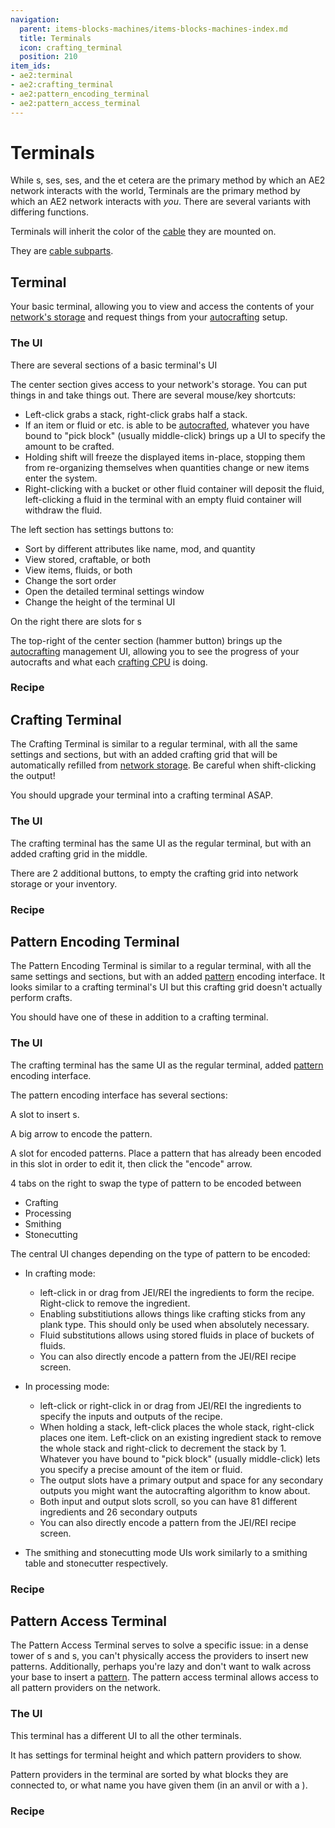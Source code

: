 ```yaml
---
navigation:
  parent: items-blocks-machines/items-blocks-machines-index.md
  title: Terminals
  icon: crafting_terminal
  position: 210
item_ids:
- ae2:terminal
- ae2:crafting_terminal
- ae2:pattern_encoding_terminal
- ae2:pattern_access_terminal
---
```


# Terminals

While <ItemLink id="pattern_provider" />s, <ItemLink id="import_bus" />ses, <ItemLink id="storage_bus" />ses, and the et cetera
are the primary method by which an AE2 network interacts with the world, Terminals are the primary method by which an AE2
network interacts with *you*. There are several variants with differing functions.

Terminals will inherit the color of the [cable](cables.md) they are mounted on.

They are [cable subparts](../ae2-mechanics/cable-subparts.md).

## Terminal

Your basic terminal, allowing you to view and access the contents of your [network's storage](../ae2-mechanics/import-export-storage.md)
and request things from your [autocrafting](../ae2-mechanics/autocrafting.md) setup.

<a name="terminal-ui"></a>

### The UI

There are several sections of a basic terminal's UI

The center section gives access to your network's storage. You can put things in and take things out. There are several
mouse/key shortcuts:

*   Left-click grabs a stack, right-click grabs half a stack.
*   If an item or fluid or etc. is able to be [autocrafted](../ae2-mechanics/autocrafting.md),
    whatever you have bound to "pick block" (usually middle-click) brings up a UI to specify the amount to be crafted.
*   Holding shift will freeze the displayed items in-place, stopping them from re-organizing themselves when quantities change or new items enter the system.
*   Right-clicking with a bucket or other fluid container will deposit the fluid, left-clicking a fluid in the terminal with
    an empty fluid container will withdraw the fluid.

The left section has settings buttons to:

*   Sort by different attributes like name, mod, and quantity
*   View stored, craftable, or both
*   View items, fluids, or both
*   Change the sort order
*   Open the detailed terminal settings window
*   Change the height of the terminal UI

On the right there are slots for <ItemLink id="view_cell" />s

The top-right of the center section (hammer button) brings up the [autocrafting](../ae2-mechanics/autocrafting.md) management
UI, allowing you to see the progress of your autocrafts and what each [crafting CPU](crafting_cpu_multiblock.md) is doing.

### Recipe

<RecipeFor id="terminal" />

## Crafting Terminal

The Crafting Terminal is similar to a regular terminal, with all the same settings and sections, but with an added crafting grid that will be automatically
refilled from [network storage](../ae2-mechanics/import-export-storage.md). Be careful when shift-clicking the output!

You should upgrade your terminal into a crafting terminal ASAP.

<a name="crafting-terminal-ui"></a>

### The UI

The crafting terminal has the same UI as the regular terminal, but with an added crafting grid in the middle.

There are 2 additional buttons, to empty the crafting grid into network storage or your inventory.

### Recipe

<RecipeFor id="crafting_terminal" />

## Pattern Encoding Terminal

The Pattern Encoding Terminal is similar to a regular terminal, with all the same settings and sections, but with an added
[pattern](patterns.md) encoding interface. It looks similar to a crafting terminal's UI but this crafting grid doesn't actually
perform crafts.

You should have one of these in addition to a crafting terminal.

<a name="pattern-encoding-terminal-ui"></a>

### The UI

The crafting terminal has the same UI as the regular terminal, added [pattern](patterns.md) encoding interface.

The pattern encoding interface has several sections:

A slot to insert <ItemLink id="blank_pattern" />s.

A big arrow to encode the pattern.

A slot for encoded patterns. Place a pattern that has already been encoded in this slot in order to edit it, then click the "encode" arrow.

4 tabs on the right to swap the type of pattern to be encoded between

*   Crafting
*   Processing
*   Smithing
*   Stonecutting

The central UI changes depending on the type of pattern to be encoded:

*   In crafting mode:
    *   left-click in or drag from JEI/REI the ingredients to form the recipe. Right-click to remove the ingredient.
    *   Enabling substitiutions allows things like crafting sticks from any plank type. This should only be used
        when absolutely necessary.
    *   Fluid substitutions allows using stored fluids in place of buckets of fluids.
    *   You can also directly encode a pattern from the JEI/REI recipe screen.

*   In processing mode:
    *   left-click or right-click in or drag from JEI/REI the ingredients to specify the inputs and outputs of the recipe.
    *   When holding a stack, left-click places the whole stack, right-click places one item. Left-click on an existing ingredient stack to
        remove the whole stack and right-click to decrement the stack by 1. Whatever you have bound to "pick block" (usually middle-click)
        lets you specify a precise amount of the item or fluid.
    *   The output slots have a primary output and space for any secondary outputs you might want the autocrafting algorithm to know about.
    *   Both input and output slots scroll, so you can have 81 different ingredients and 26 secondary outputs
    *   You can also directly encode a pattern from the JEI/REI recipe screen.

*   The smithing and stonecutting mode UIs work similarly to a smithing table and stonecutter respectively.

### Recipe

<RecipeFor id="pattern_encoding_terminal" />

## Pattern Access Terminal

The Pattern Access Terminal serves to solve a specific issue: in a dense tower of <ItemLink id="pattern_provider" />s
and <ItemLink id="molecular_assembler" />s, you can't physically access the providers to insert new patterns. Additionally,
perhaps you're lazy and don't want to walk across your base to insert a [pattern](patterns.md). The pattern access terminal
allows access to all pattern providers on the network.

<a name="pattern-access-terminal-ui"></a>

### The UI

This terminal has a different UI to all the other terminals.

It has settings for terminal height and which pattern providers to show.

Pattern providers in the terminal are sorted by what blocks they are connected to, or what name you have given them (in an anvil or
with a <ItemLink id="name_press" />).

### Recipe

<RecipeFor id="pattern_access_terminal" />
